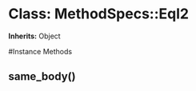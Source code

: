 # Class: MethodSpecs::Eql2
**Inherits:** Object
    




#Instance Methods
## same_body() [](#method-i-same_body)

